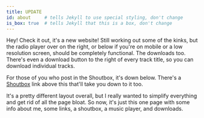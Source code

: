 ```yaml
---
title: UPDATE
id: about     # tells Jekyll to use special styling, don't change
is_box: true  # tells Jekyll that this is a box, don't change
---
```

Hey! Check it out, it's a new website! Still working out some of the kinks, but the radio player over on the right,
or below if you're on mobile or a low resolution screen, should be completely functional. The downloads too.
There's even a download button to the right of every track title, so you can download individual tracks.

For those of you who post in the Shoutbox, it's down below. There's a [Shoutbox](http://www.hamsteralliance.com#shoutbox) link
above this that'll take you down to it too.

It's a pretty different layout overall, but I really wanted to simplify everything and get rid of all the page bloat.
So now, it's just this one page with some info about me, some links, a shoutbox, a music player, and downloads.
